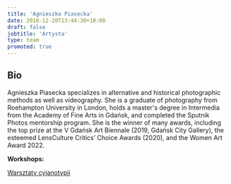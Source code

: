 ```yaml
---
title: 'Agnieszka Piasecka'
date: 2018-12-20T13:44:30+10:00
draft: false
jobtitle: 'Artysta'
type: team
promoted: true
---
```


## Bio

Agnieszka Piasecka specializes in alternative and historical photographic methods as well as videography. She is a graduate of photography from Roehampton University in London, holds a master's degree in Intermedia from the Academy of Fine Arts in Gdańsk, and completed the Sputnik Photos mentorship program.  She is the winner of many awards, including the top prize at the V Gdańsk Art Biennale (2019, Gdańsk City Gallery), the esteemed LensCulture Critics’ Choice Awards (2020), and the Women Art Award 2022.

**Workshops:**

[Warsztaty cyjanotypii](/warsztaty/warsztaty-cyjanotypii)
